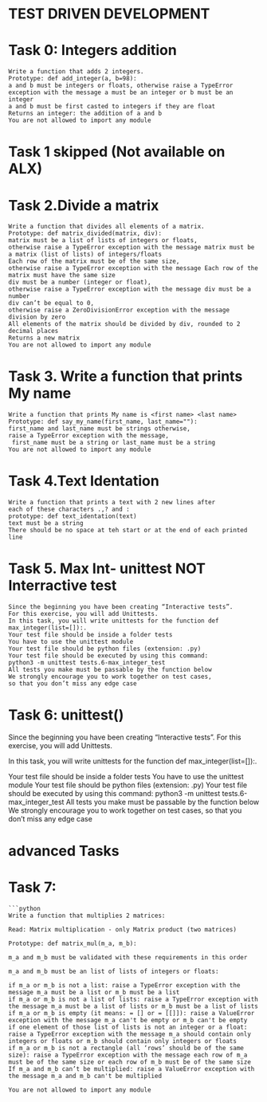 # TEST DRIVEN DEVELOPMENT
# Task 0: Integers addition
    Write a function that adds 2 integers.
    Prototype: def add_integer(a, b=98):
    a and b must be integers or floats, otherwise raise a TypeError exception with the message a must be an integer or b must be an integer
    a and b must be first casted to integers if they are float
    Returns an integer: the addition of a and b
    You are not allowed to import any module

# Task 1 skipped (Not available on ALX)
# Task  2.Divide a matrix
    Write a function that divides all elements of a matrix.
    Prototype: def matrix_divided(matrix, div):
    matrix must be a list of lists of integers or floats,
    otherwise raise a TypeError exception with the message matrix must be a matrix (list of lists) of integers/floats
    Each row of the matrix must be of the same size,
    otherwise raise a TypeError exception with the message Each row of the matrix must have the same size
    div must be a number (integer or float),
    otherwise raise a TypeError exception with the message div must be a number
    div can’t be equal to 0,
    otherwise raise a ZeroDivisionError exception with the message division by zero
    All elements of the matrix should be divided by div, rounded to 2 decimal places
    Returns a new matrix
    You are not allowed to import any module

# Task 3. Write a function that prints My name
    Write a function that prints My name is <first name> <last name>
    Prototype: def say_my_name(first_name, last_name=""):
    first_name and last_name must be strings otherwise, 
	raise a TypeError exception with the message,
	 first_name must be a string or last_name must be a string
    You are not allowed to import any module
# Task 4.Text Identation
	Write a function that prints a text with 2 new lines after
	each of these characters .,? and :
	prototype: def text_identation(text)
	text must be a string
	There should be no space at teh start or at the end of each printed line
# Task 5. Max Int- unittest NOT Interractive test
    Since the beginning you have been creating “Interactive tests”.
    For this exercise, you will add Unittests.
    In this task, you will write unittests for the function def max_integer(list=[]):.
    Your test file should be inside a folder tests
    You have to use the unittest module
    Your test file should be python files (extension: .py)
    Your test file should be executed by using this command: 
    python3 -m unittest tests.6-max_integer_test
    All tests you make must be passable by the function below
    We strongly encourage you to work together on test cases,
    so that you don’t miss any edge case
    
# Task 6: unittest()
Since the beginning you have been creating “Interactive tests”. For this exercise, you will add Unittests.

In this task, you will write unittests for the function def max_integer(list=[]):.

Your test file should be inside a folder tests
You have to use the unittest module
Your test file should be python files (extension: .py)
Your test file should be executed by using this command: python3 -m unittest tests.6-max_integer_test
All tests you make must be passable by the function below
We strongly encourage you to work together on test cases, so that you don’t miss any edge case

# advanced Tasks
# Task 7:
    ```python
    Write a function that multiplies 2 matrices:

    Read: Matrix multiplication - only Matrix product (two matrices)

    Prototype: def matrix_mul(m_a, m_b):

    m_a and m_b must be validated with these requirements in this order

    m_a and m_b must be an list of lists of integers or floats:

    if m_a or m_b is not a list: raise a TypeError exception with the message m_a must be a list or m_b must be a list
    if m_a or m_b is not a list of lists: raise a TypeError exception with the message m_a must be a list of lists or m_b must be a list of lists
    if m_a or m_b is empty (it means: = [] or = [[]]): raise a ValueError exception with the message m_a can't be empty or m_b can't be empty
    if one element of those list of lists is not an integer or a float: raise a TypeError exception with the message m_a should contain only integers or floats or m_b should contain only integers or floats
    if m_a or m_b is not a rectangle (all ‘rows’ should be of the same size): raise a TypeError exception with the message each row of m_a must be of the same size or each row of m_b must be of the same size
    If m_a and m_b can’t be multiplied: raise a ValueError exception with the message m_a and m_b can't be multiplied

    You are not allowed to import any module
```
